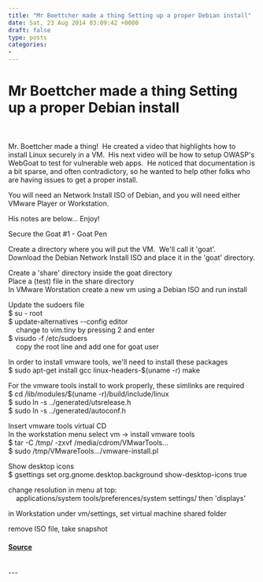 ```yaml
---
title: "Mr Boettcher made a thing Setting up a proper Debian install"
date: Sat, 23 Aug 2014 03:09:42 +0000
draft: false
type: posts
categories: 
- 
---
```

# Mr Boettcher made a thing Setting up a proper Debian install

<br/>

<br/>
Mr. Boettcher made a thing!  He created a video that highlights how to install Linux securely in a VM.  His next video will be how to setup OWASP's WebGoat to test for vulnerable web apps.  He noticed that documentation is a bit sparse, and often contradictory, so he wanted to help other folks who are having issues to get a proper install.

You will need an Network Install ISO of Debian, and you will need either VMware Player or Workstation.

His notes are below... Enjoy!

Secure the Goat #1 - Goat Pen  
  
Create a directory where you will put the VM.  We'll call it 'goat'.  
Download the Debian Network Install ISO and place it in the 'goat' directory.  
  
Create a 'share' directory inside the goat directory  
Place a (test) file in the share directory  
In VMware Worstation create a new vm using a Debian ISO and run install  
  
Update the sudoers file  
$ su - root  
$ update-alternatives --config editor  
    change to vim.tiny by pressing 2 and enter  
$ visudo -f /etc/sudoers  
    copy the root line and add one for goat user  
  
In order to install vmware tools, we'll need to install these packages  
$ sudo apt-get install gcc linux-headers-$(uname -r) make  
  
For the vmware tools install to work properly, these simlinks are required  
$ cd /lib/modules/$(uname -r)/build/include/linux  
$ sudo ln -s ../generated/utsrelease.h  
$ sudo ln -s ../generated/autoconf.h  
  
Insert vmware tools virtual CD  
In the workstation menu select vm -> install vmware tools  
$ tar -C /tmp/ -zxvf /media/cdrom/VMwarTools...  
$ sudo /tmp/VMwareTools.../vmware-install.pl  
  
Show desktop icons  
$ gsettings set org.gnome.desktop.background show-desktop-icons true  
  
change resolution in menu at top:  
    applications/system tools/preferences/system settings/ then 'displays'  
  
in Workstation under vm/settings, set virtual machine shared folder  
  
remove ISO file, take snapshot

#### [Source](http://brakeingsecurity.com/mr-boettcher-made-a-thing-setting-up-a-proper-debian-install)

<br/>
---

